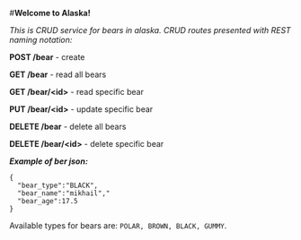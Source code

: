 #**Welcome to Alaska!**

_This is CRUD service for bears in alaska.
CRUD routes presented with REST naming notation:_

**POST /bear** - create

**GET /bear** - read all bears

**GET /bear/\<id>** - read specific bear

**PUT /bear/\<id>** - update specific bear

**DELETE /bear** - delete all bears

**DELETE /bear/\<id>** - delete specific bear

***Example of ber json:*** 
```
{
  "bear_type":"BLACK",
  "bear_name":"mikhail","
  "bear_age":17.5
}
```

Available types for bears are: ``POLAR, BROWN, BLACK, GUMMY``.